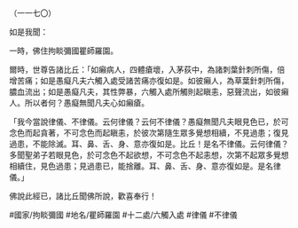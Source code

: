（一一七〇）

如是我聞：

一時，佛住拘睒彌國瞿師羅園。

爾時，世尊告諸比丘：「如癩病人，四體瘡壞，入茅荻中，為諸刺葉針刺所傷，倍增苦痛；如是愚癡凡夫六觸入處受諸苦痛亦復如是。如彼癩人，為草葉針刺所傷，膿血流出；如是愚癡凡夫，其性弊暴，六觸入處所觸則起瞋恚，惡聲流出，如彼癩人。所以者何？愚癡無聞凡夫心如癩瘡。

「我今當說律儀、不律儀。云何律儀？云何不律儀？愚癡無聞凡夫眼見色已，於可念色而起貪著，不可念色而起瞋恚，於彼次第隨生眾多覺想相續，不見過患；復見過患，不能除滅。耳、鼻、舌、身、意亦復如是。比丘！是名不律儀。云何律儀？多聞聖弟子若眼見色，於可念色不起欲想，不可念色不起恚想，次第不起眾多覺想相續住，見色過患；見過患已，能捨離。耳、鼻、舌、身、意亦復如是。是名律儀。」

佛說此經已，諸比丘聞佛所說，歡喜奉行！

#國家/拘睒彌國
#地名/瞿師羅園
#十二處/六觸入處
#律儀
#不律儀
